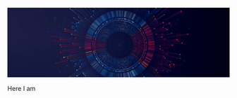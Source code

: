 ![](https://github.com/cs-abhishek-shukla/cs-abhishek-shukla/blob/main/profile-banner.png)

Here I am
